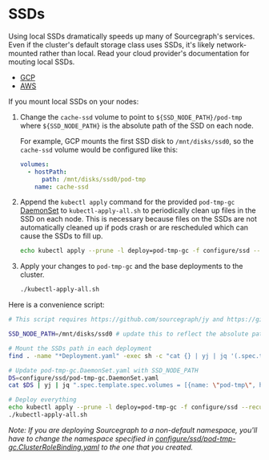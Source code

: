 # SSDs

Using local SSDs dramatically speeds up many of Sourcegraph's services. Even if the cluster's default storage class uses SSDs, it's likely network-mounted rather than local. Read your cloud provider's documentation for mouting local SSDs.

- [GCP](https://cloud.google.com/compute/docs/disks/local-ssd)
- [AWS](https://docs.aws.amazon.com/AWSEC2/latest/UserGuide/ssd-instance-store.html)

If you mount local SSDs on your nodes:

1. Change the `cache-ssd` volume to point to `${SSD_NODE_PATH}/pod-tmp` where `${SSD_NODE_PATH}` is the absolute path of the SSD on each node.

   For example, GCP mounts the first SSD disk to `/mnt/disks/ssd0`, so the `cache-ssd` volume would be configured like this:

   ```yaml
   volumes:
     - hostPath:
         path: /mnt/disks/ssd0/pod-tmp
       name: cache-ssd
   ```

1. Append the `kubectl apply` command for the provided `pod-tmp-gc` [DaemonSet](https://kubernetes.io/docs/concepts/workloads/controllers/daemonset/) to `kubectl-apply-all.sh` to periodically clean up files in the SSD on each node. This is necessary because files on the SSDs are not automatically cleaned up if pods crash or are rescheduled which can cause the SSDs to fill up.

   ```bash
   echo kubectl apply --prune -l deploy=pod-tmp-gc -f configure/ssd --recursive >> kubectl-apply-all.sh
   ```

1. Apply your changes to `pod-tmp-gc` and the base deployments to the cluster.

   ```bash
   ./kubectl-apply-all.sh
   ```

Here is a convenience script:

```bash
# This script requires https://github.com/sourcegraph/jy and https://github.com/sourcegraph/yj

SSD_NODE_PATH=/mnt/disks/ssd0 # update this to reflect the absolute path where SSDs are mounted on each node

# Mount the SSDs path in each deployment
find . -name "*Deployment.yaml" -exec sh -c "cat {} | yj | jq '(.spec.template.spec.volumes | select(. != null) | .[] | select(.name == \"cache-ssd\")) |= (del(.emptyDir) + {hostPath: {path: \"$SSD_NODE_PATH/pod-tmp\"}})' | jy -o {}" \;

# Update pod-tmp-gc.DaemonSet.yaml with SSD_NODE_PATH
DS=configure/ssd/pod-tmp-gc.DaemonSet.yaml
cat $DS | yj | jq ".spec.template.spec.volumes = [{name: \"pod-tmp\", hostPath: {path: \"$SSD_NODE_PATH/pod-tmp\"}}]" | jy -o $DS

# Deploy everything
echo kubectl apply --prune -l deploy=pod-tmp-gc -f configure/ssd --recursive >> kubectl-apply-all.sh
./kubectl-apply-all.sh
```

_Note: If you are deploying Sourcegraph to a non-default namespace, you'll have to change the namespace specified in [configure/ssd/pod-tmp-gc.ClusterRoleBinding.yaml](pod-tmp-gc.ClusterRoleBinding.yaml) to the one that you created._
